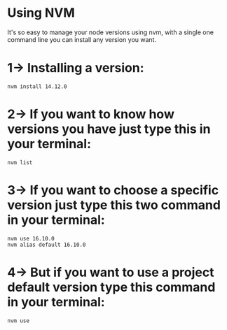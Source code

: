 # Using NVM

It's so easy to manage your node versions using nvm, with a single one command line you can install any version you want.

# 1-> Installing a version:

    nvm install 14.12.0

# 2-> If you want to know how versions you have just type this in your terminal:
    
    nvm list

# 3-> If you want to choose a specific version just type this two command in your terminal:
  
    nvm use 16.10.0
    nvm alias default 16.10.0

# 4-> But if you want to use a project default version type this command in your terminal:

    nvm use